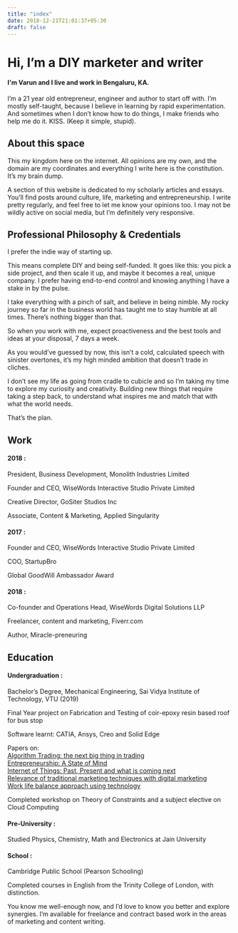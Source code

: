 ```yaml
---
title: "index"
date: 2018-12-21T21:01:37+05:30
draft: false
---
```


# <div class="text-center">Hi, I’m a DIY marketer and writer</div>
<h4 class="text-center">I'm Varun and I live and work in Bengaluru, KA.</h4>

I’m a 21 year old entrepreneur, engineer and author to start off with. I’m mostly self-taught, because I believe in learning by rapid experimentation. And sometimes when I don’t know how to do things, I make friends who help me do it. KISS. (Keep it simple, stupid). 

## About this space

This my kingdom here on the internet. All opinions are my own, and the domain are my coordinates and everything I write here is the constitution.  It’s my brain dump.

A section of this website is dedicated to my scholarly articles and essays. You’ll find posts around culture, life, marketing and entrepreneurship. I write pretty regularly, and feel free to let me know your opinions too. I may not be wildly active on social media, but I’m definitely very responsive. 

## Professional Philosophy & Credentials

I prefer the indie way of starting up. 

This means complete DIY and being self-funded. It goes like this: you pick a side project, and then scale it up, and maybe it becomes a real, unique company. I prefer having end-to-end control and knowing anything I have a stake in by the pulse. 

I take everything with a pinch of salt, and believe in being nimble. My rocky journey so far in the business world has taught me to stay humble at all times. There’s nothing bigger than that. 

So when you work with me, expect proactiveness and the best tools and ideas at your disposal, 7 days a week. 

As you would’ve guessed by now, this isn’t a cold, calculated speech with sinister overtones, it’s my high minded ambition that doesn’t trade in cliches.  

I don’t see my life as going from cradle to cubicle and so I’m taking my time to explore my curiosity and creativity. Building new things that require taking a step back, to understand what inspires me and match that with what the world needs. 

That’s the plan. 

## Work

<div class="as-row space-between mb-large">
    <div class="col"><h4>2018 : </h4></div>
    <div class="col"> 
        <p class="mb-0">President, Business Development, Monolith Industries Limited </p>
        <p class="mb-0">Founder and CEO, WiseWords Interactive Studio Private Limited</p>
        <p class="mb-0">Creative Director, GoSiter Studios Inc</p>
        <p class="mb-0">Associate, Content & Marketing, Applied Singularity</p>
    </div>
</div>

<div class="as-row space-between mb-large">
    <div class="col"><h4>2017 : </h4></div>
    <div class="col"> 
        <p class="mb-0">Founder and CEO, WiseWords Interactive Studio Private Limited</p>
        <p class="mb-0">COO, StartupBro</p>
        <p class="mb-0">Global GoodWill Ambassador Award</p>
    </div>
</div>

<div class="as-row space-between mb-large">
    <div class="col"><h4>2018 : </h4></div>
    <div class="col"> 
        <p class="mb-0">Co-founder and Operations Head, WiseWords Digital Solutions LLP</p>
        <p class="mb-0">Freelancer, content and marketing, Fiverr.com</p>
        <p class="mb-0">Author, Miracle-preneuring</p>
    </div>
</div>

## Education

<div class="as-row space-between mb-large">
    <div class="col"><h4>Undergraduation : </h4></div>
    <div class="col"> 
        <p class="mb-0">Bachelor’s Degree, Mechanical Engineering, Sai Vidya Institute of Technology, VTU (2019) 
</p>
        <p class="mb-0">Final Year project on Fabrication and Testing of coir-epoxy resin based roof for bus stop</p>
        <p class="mb-0">Software learnt: CATIA, Ansys, Creo and Solid Edge</p>
        <p class="mb-0">Papers on: <br/>
            <a href="https://drive.google.com/file/d/0B3q1CGiPXNhDT0VBUUhKSDY2ckk/view?usp=drive_open" target="_blank">Algorithm Trading: the next big thing in trading</a> <br/>
	       <a href="https://drive.google.com/file/d/0B3q1CGiPXNhDUEwwZUZpR3hZYVU/view" target="_blank">Entrepreneurship: A State of Mind</a> <br/>
           <a href="https://drive.google.com/file/d/0B3q1CGiPXNhDc3AtY2NvYnNaV0U/view" target="_blank">Internet of Things: Past, Present and what is coming next</a> <br/>
           <a href="https://drive.google.com/file/d/0B3q1CGiPXNhDajJTTk1oczJWZ3c/view" target="_blank">Relevance of traditional marketing techniques with digital marketing</a> <br/>
           <a href="https://drive.google.com/file/d/0B3q1CGiPXNhDYjVxSy1weTJKS0k/view" target="_blank">Work life balance approach using technology</a> <br/>
</p>
    <p class="mb-0">Completed workshop on Theory of Constraints and a subject elective on Cloud Computing 
</p>
    </div>
</div>

<div class="as-row space-between mb-large">
    <div class="col"><h4>Pre-University : </h4></div>
    <div class="col"> 
        <p class="mb-0">Studied Physics, Chemistry, Math and Electronics at Jain   University</p>
    </div>
</div>

<div class="as-row space-between mb-large">
    <div class="col"><h4>School : </h4></div>
    <div class="col"> 
        <p class="mb-0">Cambridge Public School (Pearson Schooling)</p>
        <p class="mb-0">Completed courses in English from the Trinity College of London, with distinction.</p>
    </div>
</div>

You know me well-enough now, and I’d love to know you better and explore synergies. I’m available for freelance and contract based work in the areas of marketing and content writing. 
